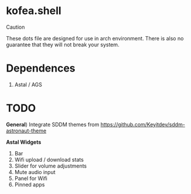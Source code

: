 # kofea.shell

> [!CAUTION]
> These dots file are designed for use in arch environment.
> There is also no guarantee that they will not break your system.

# Dependences
1. Astal / AGS

# TODO
**General**)
Integrate SDDM themes from https://github.com/Keyitdev/sddm-astronaut-theme

**Astal Widgets**

1. Bar
  1. Wifi upload / download stats
  2. Slider for volume adjustments
  3. Mute audio input
  4. Panel for Wifi
  5. Pinned apps
